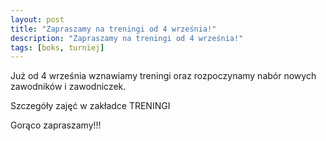```yaml
---
layout: post
title: "Zapraszamy na treningi od 4 września!"
description: "Zapraszamy na treningi od 4 września!"
tags: [boks, turniej]
---
```


Już od 4 września wznawiamy treningi oraz rozpoczynamy nabór nowych zawodników i zawodniczek.

Szczegóły zajęć w zakładce TRENINGI

Gorąco zapraszamy!!!
